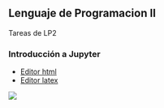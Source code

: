 ## Lenguaje de Programacion II
Tareas de LP2

### Introducción a Jupyter
- [Editor html](https://wordtohtml.net/es)
- [Editor latex](https://latex.codecogs.com/eqneditor/editor.php?lang=es-es)

![](http://pa1.narvii.com/6073/92e7c4e35dbf4680ec655d2c53ba297cf32f4c45_00.gif)
